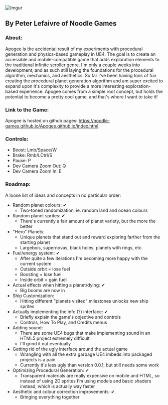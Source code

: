 ﻿![Imgur](https://i.imgur.com/k9pMRGE.png)
## By Peter Lefaivre of Noodle Games

### About:
Apogee is the accidental result of my experiments with procedural generation and physics-based gameplay in UE4. The goal is to create an accessible and mobile-compatible game that adds exploration elements to the traditional infinite scroller genre. I'm only a couple weeks into development, and as such still laying the foundations for the procedural algorithm, mechanics, and aesthetics. So far I've been having tons of fun creating the procedural planet generation algorithm and am super excited to expand upon it's complexity to provide a more interesting exploration-based experience. Apogee comes from a simple root concept, but holds the potential to become a pretty cool game, and that's where I want to take it!

### Link to the Game:
Apogee is hosted on github pages:
https://noodle-games.github.io/Apogee.github.io/index.html

### Controls:
- Boost: Lmb/Space/W
- Brake: Rmb/LCtrl/S
- Pause: P
- Dev Camera Zoom Out: Q
- Dev Camera Zoom In: E

### Roadmap:
A loose list of ideas and concepts in no particular order:
- Random planet colours: ✔
  - Two-toned randomization, ie. random land and ocean colours
- Random planet sprites: ✔
  - There's currently a fair amount of planet variety, but the more the better
- "Hero" Planets:
  - Unique planets that stand out and reward exploring farther from the starting planet
  - Largebois, supernovas, black holes, planets with rings, etc.
- Fuel/energy system: ✔
  - After quite a few iterations I'm becoming more happy with the current system
  - Outside orbit = lose fuel
  - Boosting = lose fuel
  - Inside orbit = gain fuel
- Actual effects when hitting a planet/dying: ✔
  - Big booms are now in
- Ship Customization:
  - Hitting different "planets visited" milestones unlocks new ship sprites
- Actually implementing the info (?) interface: ✔
  - Briefly explain the game's objective and controls
  - Controls, How To Play, and Credits menus
- Adding sound:
  - There are some UE4 bugs that make implementing sound in an HTML5 project extremely difficult
  - I'll grind it out eventually
- Getting rid of the ugly interface around the actual game
  - Wrangling with all the extra garbage UE4 imbeds into packaged projects is a pain
  - Currently it's less ugly than version 0.0.1, but still needs some work
- Optimizing Procedural Generation: ✔
  - Transparent materials are really expensive on mobile and HTML, so instead of using 2D sprites I'm using models and basic shaders instead, which is actually way faster
- Aesthetic and colour correction improvements: ✔
  - Bringing everything together
